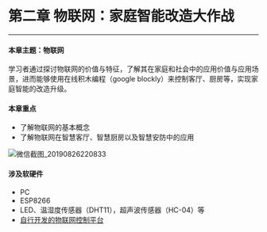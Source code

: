 # 第二章 物联网：家庭智能改造大作战

---

#### 本章主题：物联网

学习者通过探讨物联网的价值与特征，了解其在家庭和社会中的应用价值与应用场景，进而能够使用在线积木编程（google blockly）来控制客厅、厨房等，实现家庭智能的改造升级。

#### 本章重点

- 了解物联网的基本概念
- 了解物联网在智慧客厅、智慧厨房以及智慧安防中的应用

![微信截图_20190826220833](https://md.hass.live/%E5%BE%AE%E4%BF%A1%E6%88%AA%E5%9B%BE_20190826220833.png)

#### 涉及软硬件

- PC
- ESP8266
- LED、温湿度传感器（DHT11），超声波传感器（HC-04）等
- [自行开发的物联网控制平台](router.hass.live:3000)
